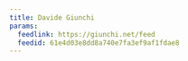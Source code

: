 ```yaml
---
title: Davide Giunchi
params:
  feedlink: https://giunchi.net/feed
  feedid: 61e4d03e8dd8a740e7fa3ef9af1fdae8
---
```

